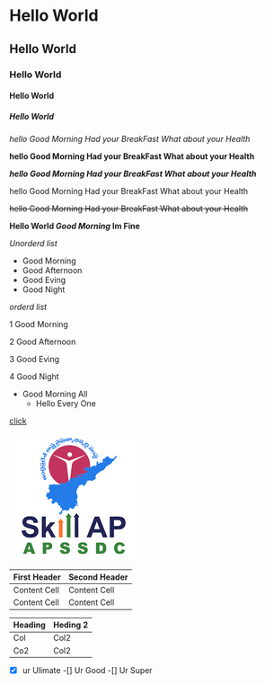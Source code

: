 # Hello World  
## Hello World
### Hello World
#### Hello World
##### Hello World
 *hello Good Morning Had your BreakFast What about your Health*
 
 **hello Good Morning Had your BreakFast What about your Health**
 
 ***hello Good Morning Had your BreakFast What about your Health***
 
 hello Good Morning Had your BreakFast What about your Health
 
 ~~hello Good Morning Had your BreakFast What about your Health~~
 
 **Hello World _Good Morning_ Im Fine**
 
 *Unorderd list*
 
 - Good Morning
 - Good Afternoon
 - Good Eving 
 - Good  Night
 
 *orderd list*
 
 1 Good Morning
 
 2 Good Afternoon
 
 3 Good Eving 
 
 4 Good  Night
 
 - Good Morning All
   - Hello Every One
   
  [click](https://www.google.com)

![img](img/1.png)


| First Header  | Second Header |
| ------------- | ------------- |
| Content Cell  | Content Cell  |
| Content Cell  | Content Cell  |


| Heading | Heding 2|
|---------|---------|
| Col     | Col2    |
| Co2     | Col2    |
 

-[x] ur Ulimate 
-[] Ur Good 
-[] Ur Super

<!-- Good Afternoon -->
